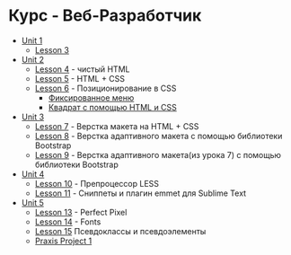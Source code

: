 # Курс - Веб-Разработчик

* [Unit 1](https://github.com/vogelfenx/kir/tree/master/course%20web-dev/Unit%201)
  * [Lesson 3](https://github.com/vogelfenx/kir/tree/master/course%20web-dev/Unit%201/Lesson%203)
* [Unit 2](https://github.com/vogelfenx/kir/tree/master/course%20web-dev/Unit%202)
  * [Lesson 4](https://vogelfenx.github.io/kir/course%20web-dev/Unit%202/Lesson%204%20-%20%D1%87%D0%B8%D1%81%D1%82%D1%8B%D0%B9%20HTML/) - чистый HTML
  * [Lesson 5](https://vogelfenx.github.io/kir/course%20web-dev/Unit%202/Lesson%205%20-%20HTML%20+%20CSS/) - HTML + CSS
  * [Lesson 6]() - Позиционирование в CSS
    * [Фиксированное меню](https://vogelfenx.github.io/kir/course%20web-dev/Unit%202/Lesson%206%20-%20%D0%9F%D0%BE%D0%B7%D0%B8%D1%86%D0%B8%D0%BE%D0%BD%D0%B8%D1%80%D0%BE%D0%B2%D0%B0%D0%BD%D0%B8%D0%B5%20%D0%B2%20CSS/menu.html)
    * [Квадрат с помощью HTML и CSS](https://vogelfenx.github.io/kir/course%20web-dev/Unit%202/Lesson%206%20-%20%D0%9F%D0%BE%D0%B7%D0%B8%D1%86%D0%B8%D0%BE%D0%BD%D0%B8%D1%80%D0%BE%D0%B2%D0%B0%D0%BD%D0%B8%D0%B5%20%D0%B2%20CSS/square.html)
* [Unit 3](https://github.com/vogelfenx/kir/tree/master/course%20web-dev/Unit%203)
  * [Lesson 7](https://vogelfenx.github.io/kir/course%20web-dev/Unit%203/Lesson%207%20-%20HTML%20+%20CSS/) - Верстка макета на HTML + CSS
  * [Lesson 8](https://vogelfenx.github.io/kir/course%20web-dev/Unit%203/Lesson%208%20-%20bootstrap/) - Верстка адаптивного макета с помощью библиотеки Bootstrap
  * [Lesson 9](https://vogelfenx.github.io/kir/course%20web-dev/Unit%203/Lesson%209%20-%20bootstrap/) - Верстка адаптивного макета(из урока 7) с помощью библиотеки Bootstrap
* [Unit 4]()
  * [Lesson 10](https://github.com/vogelfenx/kir/tree/master/course%20web-dev/Unit%204/Lesson%2010%20-%20Less) - Препроцессор LESS
  * [Lesson 11](https://github.com/vogelfenx/kir/tree/master/course%20web-dev/Unit%204/Lesson%2011%20-%20%D0%A1%D0%BD%D0%B8%D0%BF%D0%BF%D0%B5%D1%82%D1%8B%20%2B%20Emmet) - Сниппеты и плагин emmet для Sublime Text
* [Unit 5]()
  * [Lesson 13](https://vogelfenx.github.io/kir/course%20web-dev/Unit%205/Lesson13/) - Perfect Pixel
  * [Lesson 14](https://vogelfenx.github.io/kir/course%20web-dev/Unit%205/Lesson14/) - Fonts
  * [Lesson 15](https://vogelfenx.github.io/kir/course%20web-dev/Unit%205/Lesson15/)  Псевдоклассы и псевдоэлементы
  * [Praxis Project 1](https://vogelfenx.github.io/kir/course%20web-dev/Unit%205/Praxis/)
